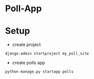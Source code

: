 # Poll-App


# Setup
- create project
```
django-admin startproject my_poll_site
```
- create polls app
```
python manage.py startapp polls
```